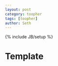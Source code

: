 ```yaml
---
layout: post
category: toopher
tags: [toopher]
author: Seth
---
```

{% include JB/setup %}

# Template

